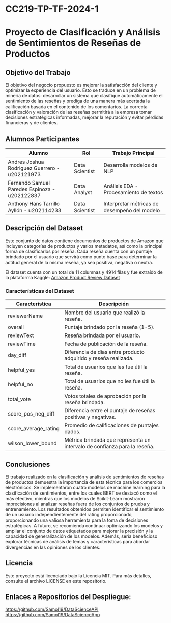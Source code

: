 # CC219-TP-TF-2024-1

# Proyecto de Clasificación y Análisis de Sentimientos de Reseñas de Productos

## Objetivo del Trabajo

El objetivo del negocio propuesto es mejorar la satisfacción del cliente y optimizar la experiencia del usuario. Esto se traduce en un problema de minería de datos: desarrollar un sistema que clasifique automáticamente el sentimiento de las reseñas y prediga de una manera más acertada la calificación basada en el contenido de los comentarios. La correcta clasificación y valoración de las reseñas permitirá a la empresa tomar decisiones estratégicas informadas, mejorar la reputación y evitar pérdidas financieras y de clientes.

## Alumnos Participantes

| Alumno                                 | Rol             | Trabajo Principal                              |
|----------------------------------------|-----------------|-----------------------------------------------|
| Andres Joshua Rodriguez Guerrero - u202121973 | Data Scientist  | Desarrolla modelos de NLP                     |
| Fernando Samuel Paredes Espinoza - u202122837 | Data Analyst    | Análisis EDA - Procesamiento de textos        |
| Anthony Hans Tarrillo Ayllón - u202114233  | Data Scientist  | Interpretar métricas de desempeño del modelo  |

## Descripción del Dataset

Este conjunto de datos contiene documentos de productos de Amazon que incluyen categorías de productos y varios metadatos, así como la principal forma de clasificarlos por reseña. Cada reseña cuenta con un puntaje brindado por el usuario que servirá como punto base para determinar la actitud general de la misma reseña, ya sea positiva, negativa o neutra.

El dataset cuenta con un total de 11 columnas y 4914 filas y fue extraído de la plataforma Kaggle:
[Amazon Product Review Dataset](https://www.kaggle.com/datasets/tarkkaanko/amazon/data)

### Características del Dataset

| Característica       | Descripción                                                                                   |
|----------------------|-----------------------------------------------------------------------------------------------|
| reviewerName         | Nombre del usuario que realizó la reseña.                                                     |
| overall              | Puntaje brindado por la reseña (1-5).                                                         |
| reviewText           | Reseña brindada por el usuario.                                                               |
| reviewTime           | Fecha de publicación de la reseña.                                                            |
| day_diff             | Diferencia de días entre producto adquirido y reseña realizada.                               |
| helpful_yes          | Total de usuarios que les fue útil la reseña.                                                 |
| helpful_no           | Total de usuarios que no les fue útil la reseña.                                              |
| total_vote           | Votos totales de aprobación por la reseña brindada.                                           |
| score_pos_neg_diff   | Diferencia entre el puntaje de reseñas positivas y negativas.                                 |
| score_average_rating | Promedio de calificaciones de puntajes dados.                                                 |
| wilson_lower_bound   | Métrica brindada que representa un intervalo de confianza para la reseña.                     |

## Conclusiones

El trabajo realizado en la clasificación y análisis de sentimientos de reseñas de productos demuestra la importancia de esta técnica para los comercios electrónicos. Se implementaron cuatro modelos de machine learning para la clasificación de sentimientos, entre los cuales BERT se destacó como el más efectivo, mientras que los modelos de Scikit-Learn mostraron imprecisiones al analizar reseñas fuera de los conjuntos de prueba y entrenamiento. Los resultados obtenidos permiten identificar el sentimiento de un usuario independientemente del rating proporcionado, proporcionando una valiosa herramienta para la toma de decisiones estratégicas. A futuro, se recomienda continuar optimizando los modelos y ampliar el conjunto de datos etiquetados para mejorar la precisión y la capacidad de generalización de los modelos. Además, sería beneficioso explorar técnicas de análisis de temas y características para abordar divergencias en las opiniones de los clientes.

## Licencia

Este proyecto está licenciado bajo la Licencia MIT. Para más detalles, consulte el archivo LICENSE en este repositorio.

## Enlaces a Repositorios del Despliegue:
https://github.com/Samol19/DataScienceAPI
https://github.com/Samol19/DataScienceApp
